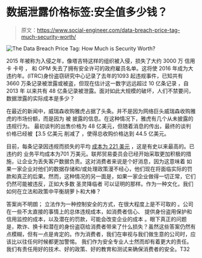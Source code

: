 # 数据泄露价格标签:安全值多少钱？

> 原文：<https://www.social-engineer.com/data-breach-price-tag-much-security-worth/>

![The Data Breach Price Tag: How Much is Security Worth?](img/ddbc332024bd2c95f8b38cf5f0484f08.png)

2015 年被称为入侵之年，像塔吉特这样的组织被入侵，损失了大约 3000 万 信用卡 卡号 ， 和 OPM 失去了拥有安全许可的政府雇员名单。这将使 2016 年成为大违约年。(ITRC)身份盗窃研究中心记录了去年的[](https://www.idtheftcenter.oimg/breach/2016/DataBreachReport_2016.pdf)1093 起违规事件，已知共有 3660 万条记录被泄露或被盗，但现在估计这一数字远远超过 10 亿条记录 ，自 2013 年 以来共有 48 亿条记录被泄露。面对如此大规模的破坏，人们不禁要问，数据泄露的实际成本是多少？

在最近的新闻中，威瑞森收购雅虎占据了头条。并不是因为网络巨头威瑞森收购雅虎的市场份额，而是因为 被 披露的信息。在这种情况下，雅虎有几个从未披露的违规行为。 最初谈判的出售价格为 48 亿美元，但随着消息的传出，最终的谈判价格已经被【3.5 亿美元 削减了 ，使得总收购价格达到 44.5 亿美元。

目前，每条记录因违规而损失的平均 [成本为 221 美元](https://www-01.ibm.com/common/ssi/cgi-bin/ssialias?htmlfid=SEL03094USEN) ，这是有史以来最高的。已违约的 业务平均成本为[](https://www-01.ibm.com/common/ssi/cgi-bin/ssialias?htmlfid=SEL03094USEN)701 万美元。联邦贸易委员会已经开始采取更加积极的措施，让企业为丢失客户数据负责。这对消费者来说是个好消息，因为这意味着 如果一家企业对他们的数据存储和/或处理政策漫不经心，他们现在将面临实际的罚款和真正的后果。然而，这种情况的另一面是，如果一家企业做得一切正常，它们仍然可能被违反，正如大多数 圣灵降临者 可以证明的那样。作为一种文化，我们如何在立法和政策中平衡胡萝卜和大棒？

答案尚不明朗； 立法作为一种控制安全的方式，在很大程度上是不可取的 。公司在一些不太直接的事情上的总体违规成本，如消费者信心、 提供身份盗用保护和信用监控的成本，以及潜在的罚款，可能会改变企业的成本 。眼下真正的问题是，欺诈、换卡和潜在的身份盗窃给消费者带来了什么损失？虽然这些答案仍然有点模糊，但有一点是肯定的。作为消费者，我们在审视与我们做生意的公司时，应该比以往任何时候都更加警惕。 我们作为安全专业人士然而却有着更大的责任。我们有责任用好的技术、好的政策、好的教育和测试来确保消费者的安全。T32